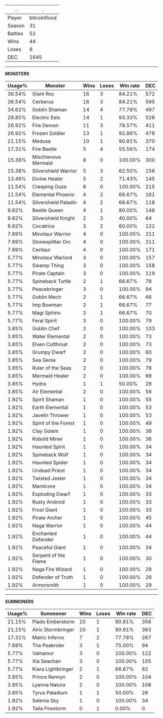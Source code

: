 .|.
|-|-
Player|bitcoinflood
Season|31
Battles|52
Wins|44
Loses|8
DEC|1645

---
**MONSTERS**

Usage%|Monster|Wins|Loses|Win rate|DEC|
-|-|-|-|-|-|
36.54%|Giant Roc|16|3|84.21%|572|
36.54%|Cerberus|16|3|84.21%|595|
34.62%|Goblin Shaman|14|4|77.78%|497|
28.85%|Electric Eels|14|1|93.33%|526|
26.92%|Fire Demon|11|3|78.57%|411|
26.92%|Frozen Soldier|13|1|92.86%|478|
21.15%|Medusa|10|1|90.91%|370|
17.31%|Fire Beetle|5|4|55.56%|174|
15.38%|Mischievous Mermaid|8|0|100.00%|300|
15.38%|Silvershield Warrior|5|3|62.50%|156|
13.46%|Divine Healer|5|2|71.43%|145|
11.54%|Creeping Ooze|6|0|100.00%|215|
11.54%|Elemental Phoenix|4|2|66.67%|161|
11.54%|Silvershield Paladin|4|2|66.67%|118|
9.62%|Beetle Queen|4|1|80.00%|146|
9.62%|Silvershield Knight|2|3|40.00%|64|
9.62%|Cocatrice|3|2|60.00%|122|
7.69%|Minotaur Warrior|4|0|100.00%|211|
7.69%|Stonesplitter Orc|4|0|100.00%|211|
7.69%|Centaur|4|0|100.00%|171|
5.77%|Minotaur Warlord|3|0|100.00%|157|
5.77%|Swamp Thing|3|0|100.00%|158|
5.77%|Pirate Captain|3|0|100.00%|119|
5.77%|Spineback Turtle|2|1|66.67%|78|
5.77%|Peacebringer|3|0|100.00%|94|
5.77%|Goblin Mech|2|1|66.67%|66|
5.77%|Imp Bowman|2|1|66.67%|77|
5.77%|Magi Sphinx|2|1|66.67%|70|
5.77%|Feral Spirit|3|0|100.00%|79|
3.85%|Goblin Chef|2|0|100.00%|103|
3.85%|Water Elemental|2|0|100.00%|73|
3.85%|Elven Cutthroat|2|0|100.00%|73|
3.85%|Grumpy Dwarf|2|0|100.00%|60|
3.85%|Sea Genie|2|0|100.00%|79|
3.85%|Ruler of the Seas|2|0|100.00%|78|
3.85%|Mermaid Healer|2|0|100.00%|68|
3.85%|Hydra|1|1|50.00%|28|
3.85%|Air Elemental|2|0|100.00%|56|
1.92%|Spirit Shaman|1|0|100.00%|55|
1.92%|Earth Elemental|1|0|100.00%|53|
1.92%|Javelin Thrower|1|0|100.00%|53|
1.92%|Spirit of the Forest|1|0|100.00%|49|
1.92%|Clay Golem|1|0|100.00%|38|
1.92%|Kobold Miner|1|0|100.00%|36|
1.92%|Haunted Spirit|1|0|100.00%|34|
1.92%|Spineback Wolf|1|0|100.00%|34|
1.92%|Haunted Spider|1|0|100.00%|34|
1.92%|Undead Priest|1|0|100.00%|34|
1.92%|Twisted Jester|1|0|100.00%|34|
1.92%|Manticore|1|0|100.00%|34|
1.92%|Exploding Dwarf|1|0|100.00%|33|
1.92%|Rusty Android|1|0|100.00%|33|
1.92%|Frost Giant|1|0|100.00%|33|
1.92%|Pirate Archer|1|0|100.00%|45|
1.92%|Naga Warrior|1|0|100.00%|44|
1.92%|Enchanted Defender|1|0|100.00%|44|
1.92%|Peaceful Giant|1|0|100.00%|34|
1.92%|Serpent of the Flame|1|0|100.00%|30|
1.92%|Naga Fire Wizard|1|0|100.00%|28|
1.92%|Defender of Truth|1|0|100.00%|26|
1.92%|Armorsmith|1|0|100.00%|29|

---
**SUMMONERS**

Usage%|Summoner|Wins|Loses|Win rate|DEC|
-|-|-|-|-|-|
21.15%|Plado Emberstorm|10|1|90.91%|356|
21.15%|Alric Stormbringer|10|1|90.91%|363|
17.31%|Malric Inferno|7|2|77.78%|267|
7.69%|The Peakrider|3|1|75.00%|94|
5.77%|Valnamor|3|0|100.00%|122|
5.77%|Xia Seachan|3|0|100.00%|105|
5.77%|Kiara Lightbringer|2|1|66.67%|62|
3.85%|Prince Rennyn|2|0|100.00%|104|
3.85%|Lyanna Natura|2|0|100.00%|106|
3.85%|Tyrus Paladium|1|1|50.00%|26|
1.92%|Selenia Sky|1|0|100.00%|34|
1.92%|Talia Firestorm|0|1|0.00%|0|
